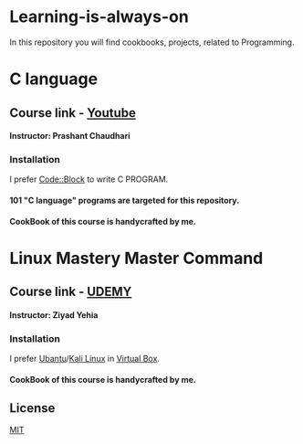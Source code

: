 # Learning-is-always-on
In this repository you will find cookbooks, projects, related to Programming.

# C language
## Course link - [Youtube](https://youtu.be/vl794HKeXug)
#### Instructor: Prashant Chaudhari
### Installation 
I prefer [Code::Block](http://www.codeblocks.org/) to write C PROGRAM.
#### 101 "C language" programs are targeted for this repository.
#### CookBook of this course is handycrafted by me.

# Linux Mastery Master Command
## Course link - [UDEMY](https://www.udemy.com/share/101WwqBUUecFZbRHo=/)
#### Instructor: Ziyad Yehia
### Installation
I prefer [Ubantu](https://ubuntu.com/download/desktop)/[Kali Linux](https://www.kali.org/downloads/) in [Virtual Box](https://www.virtualbox.org/wiki/Downloads).
#### CookBook of this course is handycrafted by me.

## License
[MIT](https://choosealicense.com/licenses/mit/)
